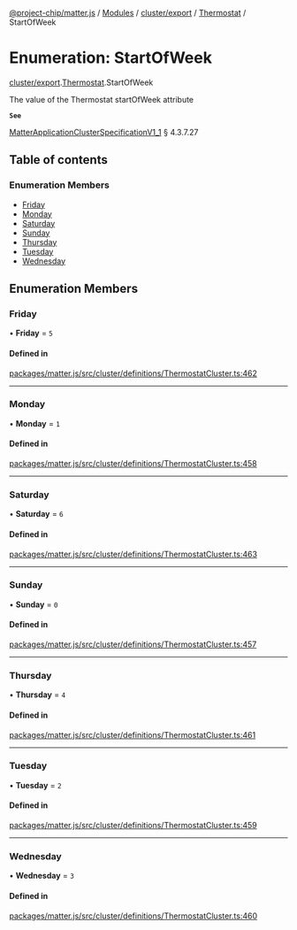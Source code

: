 [@project-chip/matter.js](../README.md) / [Modules](../modules.md) / [cluster/export](../modules/cluster_export.md) / [Thermostat](../modules/cluster_export.Thermostat.md) / StartOfWeek

# Enumeration: StartOfWeek

[cluster/export](../modules/cluster_export.md).[Thermostat](../modules/cluster_export.Thermostat.md).StartOfWeek

The value of the Thermostat startOfWeek attribute

**`See`**

[MatterApplicationClusterSpecificationV1_1](../interfaces/spec_export.MatterApplicationClusterSpecificationV1_1.md) § 4.3.7.27

## Table of contents

### Enumeration Members

- [Friday](cluster_export.Thermostat.StartOfWeek.md#friday)
- [Monday](cluster_export.Thermostat.StartOfWeek.md#monday)
- [Saturday](cluster_export.Thermostat.StartOfWeek.md#saturday)
- [Sunday](cluster_export.Thermostat.StartOfWeek.md#sunday)
- [Thursday](cluster_export.Thermostat.StartOfWeek.md#thursday)
- [Tuesday](cluster_export.Thermostat.StartOfWeek.md#tuesday)
- [Wednesday](cluster_export.Thermostat.StartOfWeek.md#wednesday)

## Enumeration Members

### Friday

• **Friday** = ``5``

#### Defined in

[packages/matter.js/src/cluster/definitions/ThermostatCluster.ts:462](https://github.com/project-chip/matter.js/blob/16d5b0d/packages/matter.js/src/cluster/definitions/ThermostatCluster.ts#L462)

___

### Monday

• **Monday** = ``1``

#### Defined in

[packages/matter.js/src/cluster/definitions/ThermostatCluster.ts:458](https://github.com/project-chip/matter.js/blob/16d5b0d/packages/matter.js/src/cluster/definitions/ThermostatCluster.ts#L458)

___

### Saturday

• **Saturday** = ``6``

#### Defined in

[packages/matter.js/src/cluster/definitions/ThermostatCluster.ts:463](https://github.com/project-chip/matter.js/blob/16d5b0d/packages/matter.js/src/cluster/definitions/ThermostatCluster.ts#L463)

___

### Sunday

• **Sunday** = ``0``

#### Defined in

[packages/matter.js/src/cluster/definitions/ThermostatCluster.ts:457](https://github.com/project-chip/matter.js/blob/16d5b0d/packages/matter.js/src/cluster/definitions/ThermostatCluster.ts#L457)

___

### Thursday

• **Thursday** = ``4``

#### Defined in

[packages/matter.js/src/cluster/definitions/ThermostatCluster.ts:461](https://github.com/project-chip/matter.js/blob/16d5b0d/packages/matter.js/src/cluster/definitions/ThermostatCluster.ts#L461)

___

### Tuesday

• **Tuesday** = ``2``

#### Defined in

[packages/matter.js/src/cluster/definitions/ThermostatCluster.ts:459](https://github.com/project-chip/matter.js/blob/16d5b0d/packages/matter.js/src/cluster/definitions/ThermostatCluster.ts#L459)

___

### Wednesday

• **Wednesday** = ``3``

#### Defined in

[packages/matter.js/src/cluster/definitions/ThermostatCluster.ts:460](https://github.com/project-chip/matter.js/blob/16d5b0d/packages/matter.js/src/cluster/definitions/ThermostatCluster.ts#L460)
